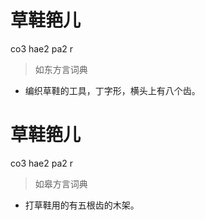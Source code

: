 # 草鞋筢儿
co3 hae2 pa2 r
> 如东方言词典
- 编织草鞋的工具，丁字形，横头上有八个齿。

# 草鞋筢儿
co3 hae2 pa2 r
> 如皋方言词典
- 打草鞋用的有五根齿的木架。
